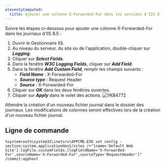 ```yaml
---
eleventyComputed:
  title: Ajouter une colonne X-Forwarded-For dans les versions d'IIS 8.5 et ultérieures
---
```

Suivre les étapes ci-dessous pour ajouter une colonne X-Forwarded-For dans les journaux d'IIS 8.5 :

1. Ouvrir le Gestionnaire IIS.
1. Au niveau du serveur, du site ou de l'application, double-cliquer sur ***Logging***.
1. Cliquer sur ***Select Fields***.
1. Dans la fenêtre ***W3C Logging Fields***, cliquer sur ***Add Field***.
1. Dans la fenêtre ***Add Custom Field***, remplir les champs suivants :
    * ***Field Name*** : X-Forwarded-For
    * ***Source type*** : Request Header
    * ***Source*** : X-Forwarded-For
1. Cliquer sur ***OK*** dans les deux fenêtres ouvertes.
1. Cliquer sur ***Apply*** dans le volet des actions.
![!!KB4772](https://cdnweb.devolutions.net/docs/docs_en_kb_KB4772.png)

Attendre la création d'un nouveau fichier journal dans le dossier des journaux. Les modifications de colonnes seront effectives lors de la création d'un nouveau fichier journal.

## Ligne de commande
```
%systemroot%\system32\inetsrv\APPCMD.EXE set config -section:system.applicationHost/sites /+"[name='Default Web Site'].logFile.customFields.[logFieldName='X-Forwarded-For',sourceName='X-Forwarded-For',sourceType='RequestHeader']" /commit:apphost
```